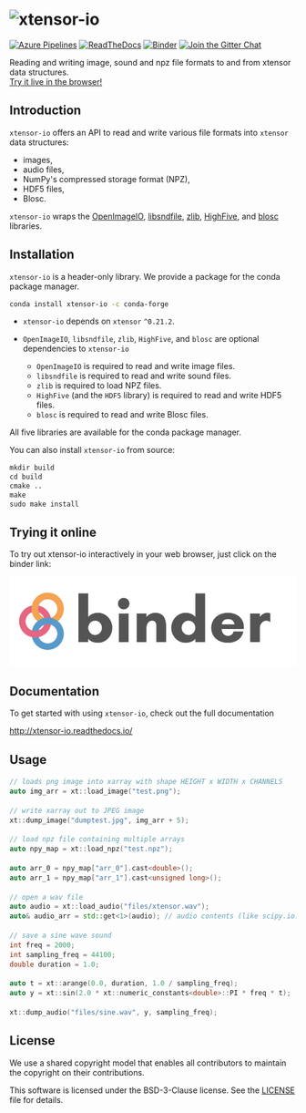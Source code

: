 # ![xtensor-io](docs/source/xtensor-io.svg)

[![Azure Pipelines](https://dev.azure.com/xtensor-stack/xtensor-stack/_apis/build/status/xtensor-stack.xtensor-io?branchName=master)](https://dev.azure.com/xtensor-stack/xtensor-stack/_build/latest?definitionId=8&branchName=master)
[![ReadTheDocs](https://readthedocs.org/projects/xtensor-io/badge/?version=stable)](http://xtensor-io.readthedocs.io/en/stable/)
[![Binder](https://img.shields.io/badge/launch-binder-brightgreen.svg)](https://mybinder.org/v2/gh/xtensor-stack/xtensor-io/stable?filepath=notebooks%2Fdemo.ipynb)
[![Join the Gitter Chat](https://badges.gitter.im/Join%20Chat.svg)](https://gitter.im/QuantStack/Lobby?utm_source=badge&utm_medium=badge&utm_campaign=pr-badge&utm_content=badge)

Reading and writing image, sound and npz file formats to and from xtensor data structures. <br>
[Try it live in the browser!](https://mybinder.org/v2/gh/xtensor-stack/xtensor-io/stable?filepath=notebooks%2Fdemo.ipynb)

## Introduction

`xtensor-io` offers an API to read and write various file formats into `xtensor` data structures:

 - images,
 - audio files,
 - NumPy's compressed storage format (NPZ),
 - HDF5 files,
 - Blosc.

`xtensor-io` wraps the [OpenImageIO](https://github.com/OpenImageIO/oiio), [libsndfile](https://github.com/erikd/libsndfile), [zlib](https://github.com/madler/zlib), [HighFive](https://github.com/BlueBrain/HighFive), and [blosc](https://github.com/Blosc/c-blosc) libraries.

## Installation

`xtensor-io` is a header-only library. We provide a package for the conda package manager.

```bash
conda install xtensor-io -c conda-forge
```

- `xtensor-io` depends on `xtensor` `^0.21.2`.

- `OpenImageIO`, `libsndfile`, `zlib`, `HighFive`, and `blosc` are optional dependencies to `xtensor-io`

  - `OpenImageIO` is required to read and write image files.
  - `libsndfile` is required to read and write sound files.
  - `zlib` is required to load NPZ files.
  - `HighFive` (and the `HDF5` library) is required to read and write HDF5 files.
  - `blosc` is required to read and write Blosc files.

All five libraries are available for the conda package manager.

You can also install `xtensor-io` from source:

```
mkdir build
cd build
cmake ..
make
sudo make install
```

## Trying it online

To try out xtensor-io interactively in your web browser, just click on the binder
link:

[![Binder](binder-logo.svg)](https://mybinder.org/v2/gh/xtensor-stack/xtensor-io/stable?filepath=notebooks%2Fdemo.ipynb)

## Documentation

To get started with using `xtensor-io`, check out the full documentation

http://xtensor-io.readthedocs.io/

## Usage

```cpp
// loads png image into xarray with shape HEIGHT x WIDTH x CHANNELS
auto img_arr = xt::load_image("test.png");

// write xarray out to JPEG image
xt::dump_image("dumptest.jpg", img_arr + 5);

// load npz file containing multiple arrays
auto npy_map = xt::load_npz("test.npz");

auto arr_0 = npy_map["arr_0"].cast<double>();
auto arr_1 = npy_map["arr_1"].cast<unsigned long>();

// open a wav file
auto audio = xt::load_audio("files/xtensor.wav");
auto& audio_arr = std::get<1>(audio); // audio contents (like scipy.io.wavfile results)

// save a sine wave sound
int freq = 2000;
int sampling_freq = 44100;
double duration = 1.0;

auto t = xt::arange(0.0, duration, 1.0 / sampling_freq);
auto y = xt::sin(2.0 * xt::numeric_constants<double>::PI * freq * t);

xt::dump_audio("files/sine.wav", y, sampling_freq);
```

## License

We use a shared copyright model that enables all contributors to maintain the
copyright on their contributions.

This software is licensed under the BSD-3-Clause license. See the [LICENSE](LICENSE) file for details.
